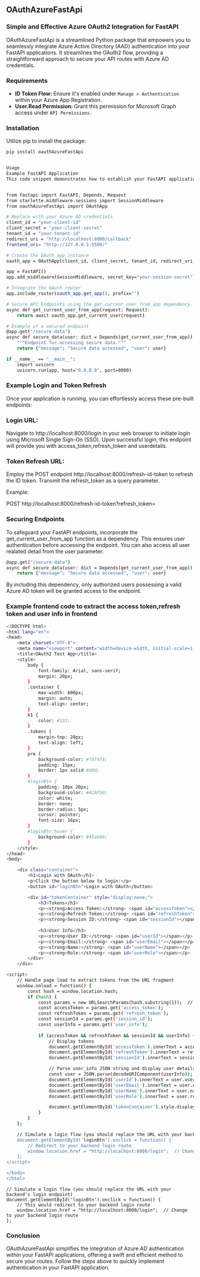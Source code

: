 ## OAuthAzureFastApi

### Simple and Effective Azure OAuth2 Integration for FastAPI

OAuthAzureFastApi is a streamlined Python package that empowers you to seamlessly integrate Azure Active Directory (AAD) authentication into your FastAPI applications. It streamlines the OAuth2 flow, providing a straightforward approach to secure your API routes with Azure AD credentials.

### Requirements

- **ID Token Flow:** Ensure it's enabled under `Manage > Authentication` within your Azure App Registration.
- **User.Read Permission:** Grant this permission for Microsoft Graph access under `API Permissions`.

### Installation

Utilize pip to install the package:

```bash
pip install oauthAzureFastApi


Usage
Example FastAPI Application
This code snippet demonstrates how to establish your FastAPI application for leveraging OAuthAzureFastApi:


from fastapi import FastAPI, Depends, Request
from starlette.middleware.sessions import SessionMiddleware
from oauthAzureFastApi import OAuthApp

# Replace with your Azure AD credentials
client_id = "your-client-id"
client_secret = "your-client-secret"
tenant_id = "your-tenant-id"
redirect_uri = "http://localhost:8000/callback"
frontend_uri= "http://127.0.0.1:5500/"  

# Create the OAuth app instance
oauth_app = OAuthApp(client_id, client_secret, tenant_id, redirect_uri,frontend_uri)

app = FastAPI()
app.add_middleware(SessionMiddleware, secret_key="your-session-secret")

# Integrate the OAuth router
app.include_router(oauth_app.get_app(), prefix="")

# Secure API Endpoints using the get_current_user_from_app dependency
async def get_current_user_from_app(request: Request):
    return await oauth_app.get_current_user(request)

# Example of a secured endpoint
@app.get("/secure-data")
async def secure_data(user: dict = Depends(get_current_user_from_app)):
    """Endpoint for accessing secure data."""
    return {"message": "Secure data accessed", "user": user}

if __name__ == "__main__":
    import uvicorn
    uvicorn.run(app, host="0.0.0.0", port=8000)

```
### Example Login and Token Refresh
Once your application is running, you can effortlessly access these pre-built endpoints:

### Login URL:

Navigate to http://localhost:8000/login in your web browser to initiate login using Microsoft Single Sign-On (SSO). Upon successful login, this endpoint will provide you with access_token,refresh_token and userdetails.

### Token Refresh URL:

Employ the POST endpoint http://localhost:8000/refresh-id-token to refresh the ID token. Transmit the refresh_token as a query parameter.

Example:

POST http://localhost:8000/refresh-id-token?refresh_token=<your-refresh-token>


### Securing Endpoints
To safeguard your FastAPI endpoints, incorporate the get_current_user_from_app function as a dependency. This ensures user authentication before accessing the endpoint. You can also access all user realated detail from the user parameter.

```bash
@app.get("/secure-data")
async def secure_data(user: dict = Depends(get_current_user_from_app)):
    return {"message": "Secure data accessed", "user": user}
```

By including this dependency, only authorized users possessing a valid Azure AD token will be granted access to the endpoint.

### Example frontend code to extract the access token,refresh token and user info in frontend

```bash
<!DOCTYPE html>
<html lang="en">
<head>
    <meta charset="UTF-8">
    <meta name="viewport" content="width=device-width, initial-scale=1.0">
    <title>OAuth2 Test App</title>
    <style>
        body {
            font-family: Arial, sans-serif;
            margin: 20px;
        }
        .container {
            max-width: 600px;
            margin: auto;
            text-align: center;
        }
        h1 {
            color: #333;
        }
        .tokens {
            margin-top: 20px;
            text-align: left;
        }
        pre {
            background-color: #f4f4f4;
            padding: 15px;
            border: 1px solid #ddd;
        }
        #loginBtn {
            padding: 10px 20px;
            background-color: #4CAF50;
            color: white;
            border: none;
            border-radius: 5px;
            cursor: pointer;
            font-size: 16px;
        }
        #loginBtn:hover {
            background-color: #45a049;
        }
    </style>
</head>
<body>

    <div class="container">
        <h1>Login with OAuth</h1>
        <p>Click the button below to login:</p>
        <button id="loginBtn">Login with OAuth</button>

        <div id="tokenContainer" style="display:none;">
            <h3>Tokens</h3>
            <p><strong>Access Token:</strong> <span id="accessToken"></span></p>
            <p><strong>Refresh Token:</strong> <span id="refreshToken"></span></p>
            <p><strong>Session ID:</strong> <span id="sessionId"></span></p>
        
            <h3>User Info</h3>
            <p><strong>User ID:</strong> <span id="userId"></span></p>
            <p><strong>Email:</strong> <span id="userEmail"></span></p>
            <p><strong>Name:</strong> <span id="userName"></span></p>
            <p><strong>Role:</strong> <span id="userRole"></span></p>
        </div>
    </div>

<script>
    // Handle page load to extract tokens from the URL fragment
    window.onload = function() {
        const hash = window.location.hash;
        if (hash) {
            const params = new URLSearchParams(hash.substring(1));  // Remove '#'
            const accessToken = params.get('access_token');
            const refreshToken = params.get('refresh_token');
            const sessionId = params.get('session_id');
            const userInfo = params.get('user_info');
            
            if (accessToken && refreshToken && sessionId && userInfo) {
                // Display tokens
                document.getElementById('accessToken').innerText = accessToken;
                document.getElementById('refreshToken').innerText = refreshToken;
                document.getElementById('sessionId').innerText = sessionId;

                // Parse user_info JSON string and display user details
                const user = JSON.parse(decodeURIComponent(userInfo));
                document.getElementById('userId').innerText = user.user_id;
                document.getElementById('userEmail').innerText = user.email;
                document.getElementById('userName').innerText = user.name;
                document.getElementById('userRole').innerText = user.role.join(', '); // Display role as comma-separated list

                document.getElementById('tokenContainer').style.display = 'block';
            }
        }
    };

    // Simulate a login flow (you should replace the URL with your backend's login endpoint)
    document.getElementById('loginBtn').onclick = function() {
        // Redirect to your backend login route
        window.location.href = "http://localhost:8000/login";  // Change to your backend login route
    };
</script>

</body>
</html>
```
    // Simulate a login flow (you should replace the URL with your backend's login endpoint)
    document.getElementById('loginBtn').onclick = function() {
        // This would redirect to your backend login route
        window.location.href = "http://localhost:8000/login";  // Change to your backend login route
    };
</script>

</body>
</html>

### Conclusion
OAuthAzureFastApi simplifies the integration of Azure AD authentication within your FastAPI applications, offering a swift and efficient method to secure your routes. Follow the steps above to quickly implement authentication in your FastAPI application.